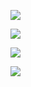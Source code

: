 ![](https://github-readme-stats.vercel.app/api?username=BIBBIDIBA&count_private=true&show_icons=true)

![](https://github-readme-stats.vercel.app/api/top-langs/?username=BIBBIDIBA)

![](https://github-readme-streak-stats.herokuapp.com/?user=BIBBIDIBA)

![](https://github-profile-trophy.vercel.app/?username=BIBBIDIBA)
